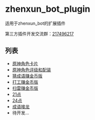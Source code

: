 # zhenxun_bot_plugin
适用于zhenxun_bot的扩展插件

第三方插件开发交流群：[217496217](https://jq.qq.com/?_wv=1027&k=zW0hrzbM)
## 列表
- [原神角色卡片](https://github.com/CRAZYShimakaze/zhenxun_extensive_plugin/tree/main/genshin_role_card)
- [原神角色评级和配装](https://github.com/CRAZYShimakaze/zhenxun_plugin/tree/main/genshin_equip_recommand)
- [猜成语赚金币版](https://github.com/CRAZYShimakaze/zhenxun_extensive_plugin/tree/main/guess_riddle)
- [打工赚金币版](https://github.com/CRAZYShimakaze/zhenxun_extensive_plugin/tree/main/work)
- [扫雷赚金币版](https://github.com/CRAZYShimakaze/zhenxun_extensive_plugin/tree/main/minesweeper)
- [21点](https://github.com/CRAZYShimakaze/zhenxun_extensive_plugin/tree/main/21_point)
- [24点](https://github.com/CRAZYShimakaze/zhenxun_extensive_plugin/tree/main/24_point)
- [成语接龙](https://github.com/CRAZYShimakaze/zhenxun_extensive_plugin/tree/main/idiom_salon)
- 待开发...
